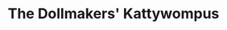 ---
title: "The Dollmakers' Kattywompus"
url: /monrovia/the-dollmakers-kattywompus/
shop: Andenken
---